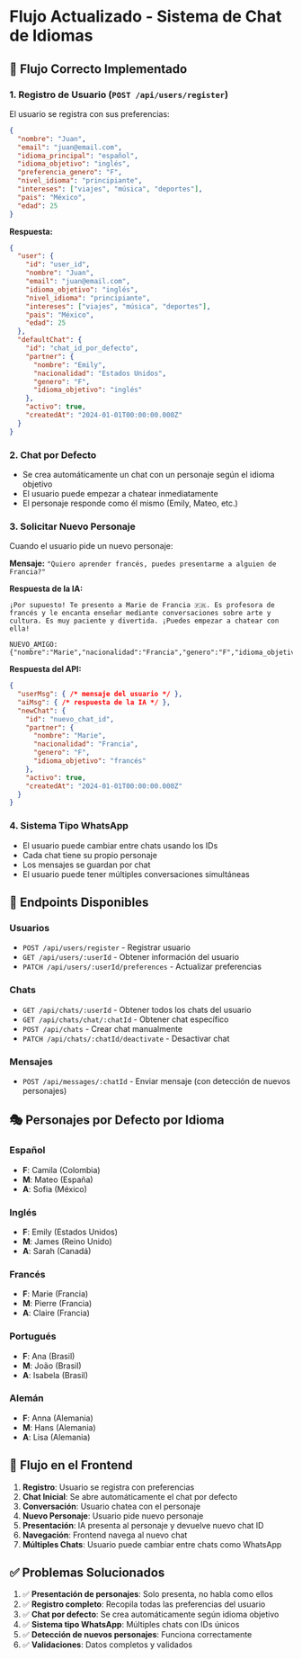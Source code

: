 # Flujo Actualizado - Sistema de Chat de Idiomas

## 🎯 **Flujo Correcto Implementado**

### 1. **Registro de Usuario** (`POST /api/users/register`)
El usuario se registra con sus preferencias:

```json
{
  "nombre": "Juan",
  "email": "juan@email.com",
  "idioma_principal": "español",
  "idioma_objetivo": "inglés",
  "preferencia_genero": "F",
  "nivel_idioma": "principiante",
  "intereses": ["viajes", "música", "deportes"],
  "pais": "México",
  "edad": 25
}
```

**Respuesta:**
```json
{
  "user": {
    "id": "user_id",
    "nombre": "Juan",
    "email": "juan@email.com",
    "idioma_objetivo": "inglés",
    "nivel_idioma": "principiante",
    "intereses": ["viajes", "música", "deportes"],
    "pais": "México",
    "edad": 25
  },
  "defaultChat": {
    "id": "chat_id_por_defecto",
    "partner": {
      "nombre": "Emily",
      "nacionalidad": "Estados Unidos",
      "genero": "F",
      "idioma_objetivo": "inglés"
    },
    "activo": true,
    "createdAt": "2024-01-01T00:00:00.000Z"
  }
}
```

### 2. **Chat por Defecto**
- Se crea automáticamente un chat con un personaje según el idioma objetivo
- El usuario puede empezar a chatear inmediatamente
- El personaje responde como él mismo (Emily, Mateo, etc.)

### 3. **Solicitar Nuevo Personaje**
Cuando el usuario pide un nuevo personaje:

**Mensaje:** `"Quiero aprender francés, puedes presentarme a alguien de Francia?"`

**Respuesta de la IA:**
```
¡Por supuesto! Te presento a Marie de Francia 🇫🇷. Es profesora de francés y le encanta enseñar mediante conversaciones sobre arte y cultura. Es muy paciente y divertida. ¡Puedes empezar a chatear con ella!

NUEVO_AMIGO: {"nombre":"Marie","nacionalidad":"Francia","genero":"F","idioma_objetivo":"francés"}
```

**Respuesta del API:**
```json
{
  "userMsg": { /* mensaje del usuario */ },
  "aiMsg": { /* respuesta de la IA */ },
  "newChat": {
    "id": "nuevo_chat_id",
    "partner": {
      "nombre": "Marie",
      "nacionalidad": "Francia",
      "genero": "F",
      "idioma_objetivo": "francés"
    },
    "activo": true,
    "createdAt": "2024-01-01T00:00:00.000Z"
  }
}
```

### 4. **Sistema Tipo WhatsApp**
- El usuario puede cambiar entre chats usando los IDs
- Cada chat tiene su propio personaje
- Los mensajes se guardan por chat
- El usuario puede tener múltiples conversaciones simultáneas

## 🔧 **Endpoints Disponibles**

### Usuarios
- `POST /api/users/register` - Registrar usuario
- `GET /api/users/:userId` - Obtener información del usuario
- `PATCH /api/users/:userId/preferences` - Actualizar preferencias

### Chats
- `GET /api/chats/:userId` - Obtener todos los chats del usuario
- `GET /api/chats/chat/:chatId` - Obtener chat específico
- `POST /api/chats` - Crear chat manualmente
- `PATCH /api/chats/:chatId/deactivate` - Desactivar chat

### Mensajes
- `POST /api/messages/:chatId` - Enviar mensaje (con detección de nuevos personajes)

## 🎭 **Personajes por Defecto por Idioma**

### Español
- **F**: Camila (Colombia)
- **M**: Mateo (España)
- **A**: Sofia (México)

### Inglés
- **F**: Emily (Estados Unidos)
- **M**: James (Reino Unido)
- **A**: Sarah (Canadá)

### Francés
- **F**: Marie (Francia)
- **M**: Pierre (Francia)
- **A**: Claire (Francia)

### Portugués
- **F**: Ana (Brasil)
- **M**: João (Brasil)
- **A**: Isabela (Brasil)

### Alemán
- **F**: Anna (Alemania)
- **M**: Hans (Alemania)
- **A**: Lisa (Alemania)

## 📱 **Flujo en el Frontend**

1. **Registro**: Usuario se registra con preferencias
2. **Chat Inicial**: Se abre automáticamente el chat por defecto
3. **Conversación**: Usuario chatea con el personaje
4. **Nuevo Personaje**: Usuario pide nuevo personaje
5. **Presentación**: IA presenta al personaje y devuelve nuevo chat ID
6. **Navegación**: Frontend navega al nuevo chat
7. **Múltiples Chats**: Usuario puede cambiar entre chats como WhatsApp

## ✅ **Problemas Solucionados**

1. ✅ **Presentación de personajes**: Solo presenta, no habla como ellos
2. ✅ **Registro completo**: Recopila todas las preferencias del usuario
3. ✅ **Chat por defecto**: Se crea automáticamente según idioma objetivo
4. ✅ **Sistema tipo WhatsApp**: Múltiples chats con IDs únicos
5. ✅ **Detección de nuevos personajes**: Funciona correctamente
6. ✅ **Validaciones**: Datos completos y validados

